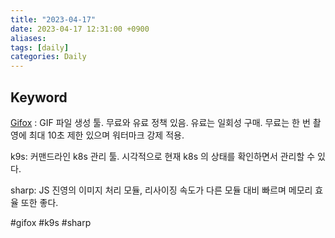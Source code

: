 ```yaml
---
title: "2023-04-17"
date: 2023-04-17 12:31:00 +0900
aliases: 
tags: [daily]
categories: Daily
---
```


## Keyword

[Gifox](https://gifox.app/) : GIF 파일 생성 툴. 무료와 유료 정책 있음. 유료는 일회성 구매. 무료는 한 번 촬영에 최대 10초 제한 있으며 워터마크 강제 적용.

k9s: 커맨드라인 k8s 관리 툴. 시각적으로 현재 k8s 의 상태를 확인하면서 관리할 수 있다.

sharp: JS 진영의 이미지 처리 모듈, 리사이징 속도가 다른 모듈 대비 빠르며 메모리 효율 또한 좋다.

#gifox #k9s #sharp